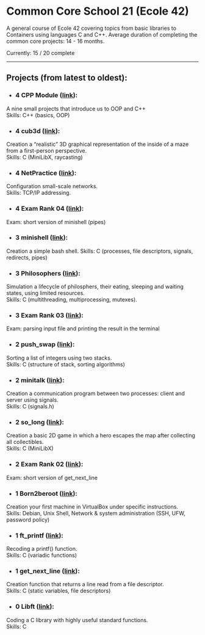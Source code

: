 
# Common Core School 21 (Ecole 42)

A general course of Ecole 42 covering topics from basic libraries to Containers using languages C and C++. Average duration of completing the common core projects: 14 - 16 months.

Currently: 15 / 20 complete

---

## Projects (from latest to oldest):

* ### 4 CPP Module ([link](https://github.com/GuttenberG455/school21_common_core/tree/main/051_CPP)): 
A nine small projects that introduce us to OOP and C++ </br> 
Skills: C++ (basics, OOP)

* ### 4 cub3d ([link](https://github.com/GuttenberG455/school21_common_core/tree/main/052_cub3d)): 
Creation a “realistic” 3D graphical representation of the inside of a maze from a first-person perspective. </br> 
Skills: C (MiniLibX, raycasting)

* ### 4 NetPractice ([link](https://github.com/GuttenberG455/school21_common_core/tree/main/050_Net_Practice)): 
Configuration small-scale networks. </br> 
Skills: TCP/IP addressing.

* ### 4 Exam Rank 04 ([link](https://github.com/GuttenberG455/school21_common_core/tree/main/05_Exam)): 
Exam: short version of minishell (pipes)

* ### 3 minishell ([link](https://github.com/GuttenberG455/school21_common_core/tree/main/040_minishell)):
Creation a simple bash shell.
Skills: C (processes, file descriptors, signals, redirects, pipes)

* ### 3 Philosophers ([link](https://github.com/GuttenberG455/school21_common_core/tree/main/041_Philosophers)):
Simulation a lifecycle of philosphers, their eating, sleeping and waiting states, using limited resources.</br>
Skills: C (multithreading, multiprocessing, mutexes).

* ### 3 Exam Rank 03 ([link](https://github.com/GuttenberG455/school21_common_core/tree/main/04_Exam)): 
Exam: parsing input file and printing the result in the terminal

* ### 2 push_swap ([link](https://github.com/GuttenberG455/school21_common_core/tree/main/030_push_swap)): 
Sorting a list of integers using two stacks. </br>
Skills: C (structure of stack, sorting algorithms)

* ### 2 minitalk ([link](https://github.com/GuttenberG455/school21_common_core/tree/main/031_minitalk)):
Creation a communication program between two processes: client and server using signals. </br> 
Skills: C (signals.h)

* ### 2 so_long ([link](https://github.com/GuttenberG455/school21_common_core/tree/main/032_so_long)):
Creation a basic 2D game in which a hero escapes the map after collecting all collectibles. </br>
Skills: C (MiniLibX)

* ### 2 Exam Rank 02 ([link](https://github.com/GuttenberG455/school21_common_core/tree/main/03_Exam)): 
Exam: short version of get_next_line

* ### 1 Born2beroot ([link](https://github.com/GuttenberG455/school21_common_core/tree/main/022_born2beroot)): 
Creation your first machine in VirtualBox under specific instructions.</br>
Skills: Debian, Unix Shell, Network & system administration (SSH, UFW, password policy)

* ### 1 ft_printf ([link](https://github.com/GuttenberG455/school21_common_core/tree/main/021_printf)): 
Recoding a printf() function.</br>
Skills: C (variadic functions)

* ### 1 get_next_line ([link](https://github.com/GuttenberG455/school21_common_core/tree/main/020_get_next_line)):  
Creation function that returns a line read from a file descriptor.</br>
Skills: C (static variables, file descriptors)

* ### 0 Libft ([link](https://github.com/GuttenberG455/school21_common_core/tree/main/010_libft)): 
Coding a C library with highly useful standard functions. </br>
Skills: C
